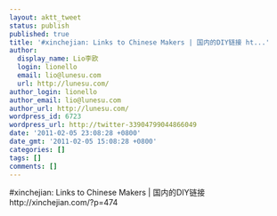 ```yaml
---
layout: aktt_tweet
status: publish
published: true
title: '#xinchejian: Links to Chinese Makers | 国内的DIY链接 ht...'
author:
  display_name: Lio李欧
  login: lionello
  email: lio@lunesu.com
  url: http://lunesu.com/
author_login: lionello
author_email: lio@lunesu.com
author_url: http://lunesu.com/
wordpress_id: 6723
wordpress_url: http://twitter-33904799044866049
date: '2011-02-05 23:08:28 +0800'
date_gmt: '2011-02-05 15:08:28 +0800'
categories: []
tags: []
comments: []
---
```

<p>#xinchejian: Links to Chinese Makers | 国内的DIY链接 http:&#47;&#47;xinchejian.com&#47;?p=474</p>
